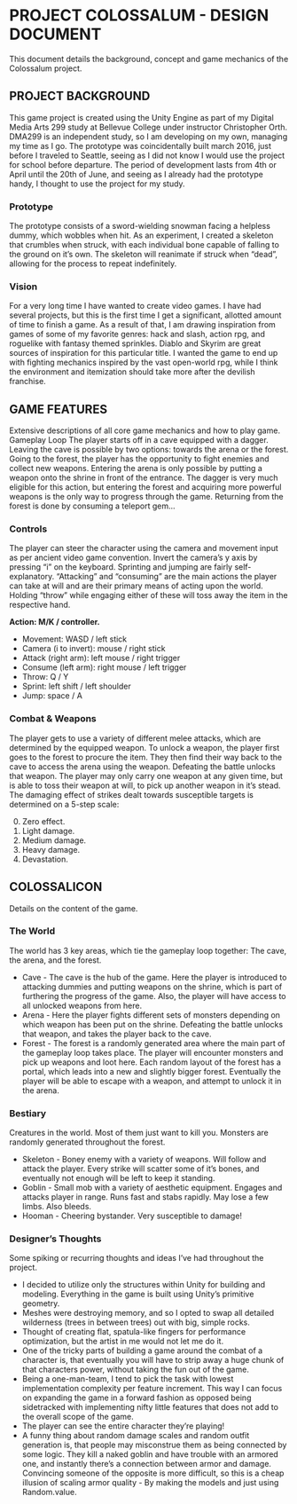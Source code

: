 # PROJECT COLOSSALUM - DESIGN DOCUMENT

This document details the background, concept and game mechanics of the Colossalum project.

## PROJECT BACKGROUND
This game project is created using the Unity Engine as part of my Digital Media Arts 299 study at Bellevue College under instructor Christopher Orth. DMA299 is an independent study, so I am developing on my own, managing my time as I go.
The prototype was coincidentally built march 2016, just before I traveled to Seattle, seeing as I did not know I would use the project for school before departure. The period of development lasts from 4th or April until the 20th of June, and seeing as I already had the prototype handy, I thought to use the project for my study.

### Prototype
The prototype consists of a sword-wielding snowman facing a helpless dummy, which wobbles when hit. As an experiment, I created a skeleton that crumbles when struck, with each individual bone capable of falling to the ground on it’s own. The skeleton will reanimate if struck when “dead”, allowing for the process to repeat indefinitely.

### Vision
For a very long time I have wanted to create video games. I have had several projects, but this is the first time I get a significant, allotted amount of time to finish a game. As a result of that, I am drawing inspiration from games of some of my favorite genres: hack and slash, action rpg, and roguelike with fantasy themed sprinkles. Diablo and Skyrim are great sources of inspiration for this particular title. I wanted the game to end up with fighting mechanics inspired by the vast open-world rpg, while I think the environment and itemization should take more after the devilish franchise.

## GAME FEATURES
Extensive descriptions of all core game mechanics and how to play game. 
Gameplay Loop
The player starts off in a cave equipped with a dagger. Leaving the cave is possible by two options: towards the arena or the forest. Going to the forest, the player has the opportunity to fight enemies and collect new weapons. Entering the arena is only possible by putting a weapon onto the shrine in front of the entrance. The dagger is very much eligible for this action, but entering the forest and acquiring more powerful weapons is the only way to progress through the game. Returning from the forest is done by consuming a teleport gem...

### Controls
The player can steer the character using the camera and movement input as per ancient video game convention. Invert the camera’s y axis by pressing “i” on the keyboard. Sprinting and jumping are fairly self-explanatory.
“Attacking” and “consuming” are the main actions the player can take at will and are their primary means of acting upon the world. Holding “throw” while engaging either of these will toss away the item in the respective hand.

**Action: M/K / controller.**
- Movement: WASD / left stick
- Camera (i to invert): mouse / right stick
- Attack (right arm): left mouse / right trigger
- Consume (left arm): right mouse / left trigger
- Throw: Q / Y
- Sprint: left shift / left shoulder
- Jump: space / A

### Combat & Weapons
The player gets to use a variety of different melee attacks, which are determined by the equipped weapon. To unlock a weapon, the player first goes to the forest to procure the item. They then find their way back to the cave to access the arena using the weapon. Defeating the battle unlocks that weapon.
The player may only carry one weapon at any given time, but is able to toss their weapon at will, to pick up another weapon in it’s stead. The damaging effect of strikes dealt towards susceptible targets is determined on a 5-step scale:

0. Zero effect.
1. Light damage.
2. Medium damage.
3. Heavy damage.
4. Devastation.

## COLOSSALICON
Details on the content of the game.

### The World
The world has 3 key areas, which tie the gameplay loop together: The cave, the arena, and the forest.

- Cave - The cave is the hub of the game. Here the player is introduced to attacking dummies and putting weapons on the shrine, which is part of furthering the progress of the game. Also, the player will have access to all unlocked weapons from here.
- Arena - Here the player fights different sets of monsters depending on which weapon has been put on the shrine. Defeating the battle unlocks that weapon, and takes the player back to the cave.
- Forest - The forest is a randomly generated area where the main part of the gameplay loop takes place. The player will encounter monsters and pick up weapons and loot here. Each random layout of the forest has a portal, which leads into a new and slightly bigger forest. Eventually the player will be able to escape with a weapon, and attempt to unlock it in the arena.

### Bestiary
Creatures in the world. Most of them just want to kill you. Monsters are randomly generated throughout the forest.

- Skeleton - Boney enemy with a variety of weapons. Will follow and attack the player. Every strike will scatter some of it’s bones, and eventually not enough will be left to keep it standing.
- Goblin - Small mob with a variety of aesthetic equipment. Engages and attacks player in range. Runs fast and stabs rapidly. May lose a few limbs. Also bleeds.
- Hooman - Cheering bystander. Very susceptible to damage!

### Designer’s Thoughts
Some spiking or recurring thoughts and ideas I’ve had throughout the project.

- I decided to utilize only the structures within Unity for building and modeling. Everything in the game is built using Unity’s primitive geometry.
- Meshes were destroying memory, and so I opted to swap all detailed wilderness (trees in between trees) out with big, simple rocks. 
- Thought of creating flat, spatula-like fingers for performance optimization, but the artist in me would not let me do it.
- One of the tricky parts of building a game around the combat of a character is, that eventually you will have to strip away a huge chunk of that characters power, without taking the fun out of the game.
- Being a one-man-team, I tend to pick the task with lowest implementation complexity per feature increment. This way I can focus on expanding the game in a forward fashion as opposed being sidetracked with implementing nifty little features that does not add to the overall scope of the game.
- The player can see the entire character they’re playing!
- A funny thing about random damage scales and random outfit generation is, that people may misconstrue them as being connected by some logic. They kill a naked goblin and have trouble with an armored one, and instantly there’s a connection between armor and damage. Convincing someone of the opposite is more difficult, so this is a cheap illusion of scaling armor quality - By making the models and just using Random.value.
